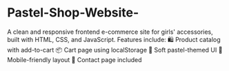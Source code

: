 # Pastel-Shop-Website-
A clean and responsive frontend e-commerce site for girls' accessories, built with HTML, CSS, and JavaScript. Features include:  🛍️ Product catalog with add-to-cart  📦 Cart page using localStorage  🎨 Soft pastel-themed UI  📱 Mobile-friendly layout  📧 Contact page included
